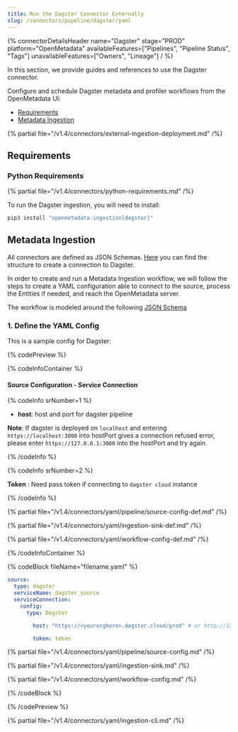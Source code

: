 ```yaml
---
title: Run the Dagster Connector Externally
slug: /connectors/pipeline/dagster/yaml
---
```


{% connectorDetailsHeader
name="Dagster"
stage="PROD"
platform="OpenMetadata"
availableFeatures=["Pipelines", "Pipeline Status", "Tags"]
unavailableFeatures=["Owners", "Lineage"]
/ %}


In this section, we provide guides and references to use the Dagster connector.

Configure and schedule Dagster metadata and profiler workflows from the OpenMetadata UI:

- [Requirements](#requirements)
- [Metadata Ingestion](#metadata-ingestion)

{% partial file="/v1.4/connectors/external-ingestion-deployment.md" /%}

## Requirements

### Python Requirements

{% partial file="/v1.4/connectors/python-requirements.md" /%}

To run the Dagster ingestion, you will need to install:

```bash
pip3 install "openmetadata-ingestion[dagster]"
```

## Metadata Ingestion

All connectors are defined as JSON Schemas.
[Here](https://github.com/open-metadata/OpenMetadata/blob/main/openmetadata-spec/src/main/resources/json/schema/entity/services/connections/pipeline/dagsterConnection.json)
you can find the structure to create a connection to Dagster.

In order to create and run a Metadata Ingestion workflow, we will follow
the steps to create a YAML configuration able to connect to the source,
process the Entities if needed, and reach the OpenMetadata server.

The workflow is modeled around the following
[JSON Schema](https://github.com/open-metadata/OpenMetadata/blob/main/openmetadata-spec/src/main/resources/json/schema/metadataIngestion/workflow.json)

### 1. Define the YAML Config

This is a sample config for Dagster:

{% codePreview %}

{% codeInfoContainer %}

#### Source Configuration - Service Connection

{% codeInfo srNumber=1 %}

- **host**: host and port for dagster pipeline

**Note**: If dagster is deployed on `localhost` and entering `https://localhost:3000` into hostPort gives a connection refused error, please enter `https://127.0.0.1:3000` into the hostPort and try again.

{% /codeInfo %}

{% codeInfo srNumber=2 %}

**Token** : Need pass token if connecting to `dagster cloud` instance

{% /codeInfo %}


{% partial file="/v1.4/connectors/yaml/pipeline/source-config-def.md" /%}

{% partial file="/v1.4/connectors/yaml/ingestion-sink-def.md" /%}

{% partial file="/v1.4/connectors/yaml/workflow-config-def.md" /%}

{% /codeInfoContainer %}

{% codeBlock fileName="filename.yaml" %}


```yaml {% isCodeBlock=true %}
source:
  type: dagster
  serviceName: dagster_source
  serviceConnection:
    config:
      type: Dagster
```
```yaml {% srNumber=1 %}
        host: "https://<yourorghere>.dagster.cloud/prod" # or http://127.0.0.1:3000
```
```yaml {% srNumber=2 %}
        token: token
```

{% partial file="/v1.4/connectors/yaml/pipeline/source-config.md" /%}

{% partial file="/v1.4/connectors/yaml/ingestion-sink.md" /%}

{% partial file="/v1.4/connectors/yaml/workflow-config.md" /%}

{% /codeBlock %}

{% /codePreview %}

{% partial file="/v1.4/connectors/yaml/ingestion-cli.md" /%}
